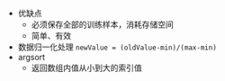 + 优缺点
    + 必须保存全部的训练样本，消耗存储空间
    + 简单、有效
+ 数据归一化处理
    ``newValue = (oldValue-min)/(max-min)``
+  argsort
    + 返回数组内值从小到大的索引值


